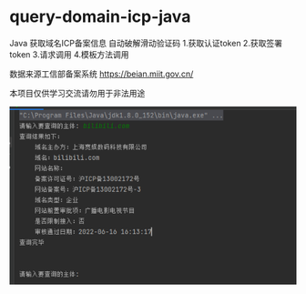 # query-domain-icp-java
Java 获取域名ICP备案信息 自动破解滑动验证码
1.获取认证token
2.获取签署token
3.请求调用
4.模板方法调用

数据来源工信部备案系统 https://beian.miit.gov.cn/

本项目仅供学习交流请勿用于非法用途

![img0](src/main/resources/img/call.png)